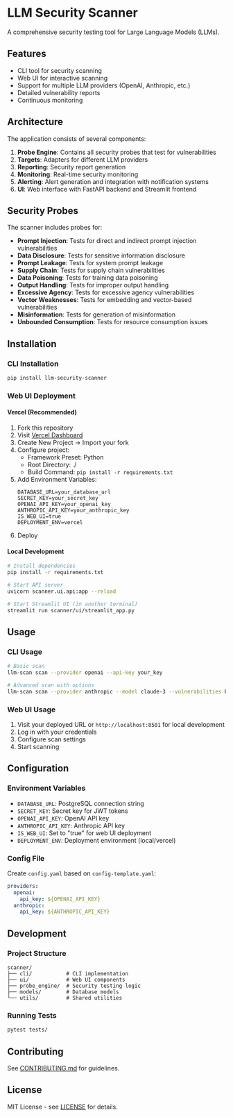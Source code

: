 # LLM Security Scanner

A comprehensive security testing tool for Large Language Models (LLMs).

## Features

- CLI tool for security scanning
- Web UI for interactive scanning
- Support for multiple LLM providers (OpenAI, Anthropic, etc.)
- Detailed vulnerability reports
- Continuous monitoring

## Architecture

The application consists of several components:

1. **Probe Engine**: Contains all security probes that test for vulnerabilities
2. **Targets**: Adapters for different LLM providers
3. **Reporting**: Security report generation
4. **Monitoring**: Real-time security monitoring
5. **Alerting**: Alert generation and integration with notification systems
6. **UI**: Web interface with FastAPI backend and Streamlit frontend

## Security Probes

The scanner includes probes for:

- **Prompt Injection**: Tests for direct and indirect prompt injection vulnerabilities
- **Data Disclosure**: Tests for sensitive information disclosure
- **Prompt Leakage**: Tests for system prompt leakage
- **Supply Chain**: Tests for supply chain vulnerabilities
- **Data Poisoning**: Tests for training data poisoning
- **Output Handling**: Tests for improper output handling
- **Excessive Agency**: Tests for excessive agency vulnerabilities
- **Vector Weaknesses**: Tests for embedding and vector-based vulnerabilities
- **Misinformation**: Tests for generation of misinformation
- **Unbounded Consumption**: Tests for resource consumption issues

## Installation

### CLI Installation
```bash
pip install llm-security-scanner
```

### Web UI Deployment

#### Vercel (Recommended)
1. Fork this repository
2. Visit [Vercel Dashboard](https://vercel.com)
3. Create New Project → Import your fork
4. Configure project:
   - Framework Preset: Python
   - Root Directory: ./
   - Build Command: `pip install -r requirements.txt`
5. Add Environment Variables:
   ```
   DATABASE_URL=your_database_url
   SECRET_KEY=your_secret_key
   OPENAI_API_KEY=your_openai_key
   ANTHROPIC_API_KEY=your_anthropic_key
   IS_WEB_UI=true
   DEPLOYMENT_ENV=vercel
   ```
6. Deploy

#### Local Development
```bash
# Install dependencies
pip install -r requirements.txt

# Start API server
uvicorn scanner.ui.api:app --reload

# Start Streamlit UI (in another terminal)
streamlit run scanner/ui/streamlit_app.py
```

## Usage

### CLI Usage
```bash
# Basic scan
llm-scan scan --provider openai --api-key your_key

# Advanced scan with options
llm-scan scan --provider anthropic --model claude-3 --vulnerabilities PROMPT_INJECTION DATA_DISCLOSURE
```

### Web UI Usage
1. Visit your deployed URL or `http://localhost:8501` for local development
2. Log in with your credentials
3. Configure scan settings
4. Start scanning

## Configuration

### Environment Variables
- `DATABASE_URL`: PostgreSQL connection string
- `SECRET_KEY`: Secret key for JWT tokens
- `OPENAI_API_KEY`: OpenAI API key
- `ANTHROPIC_API_KEY`: Anthropic API key
- `IS_WEB_UI`: Set to "true" for web UI deployment
- `DEPLOYMENT_ENV`: Deployment environment (local/vercel)

### Config File
Create `config.yaml` based on `config-template.yaml`:
```yaml
providers:
  openai:
    api_key: ${OPENAI_API_KEY}
  anthropic:
    api_key: ${ANTHROPIC_API_KEY}
```

## Development

### Project Structure
```
scanner/
├── cli/           # CLI implementation
├── ui/            # Web UI components
├── probe_engine/  # Security testing logic
├── models/        # Database models
└── utils/         # Shared utilities
```

### Running Tests
```bash
pytest tests/
```

## Contributing
See [CONTRIBUTING.md](CONTRIBUTING.md) for guidelines.

## License
MIT License - see [LICENSE](LICENSE) for details.
